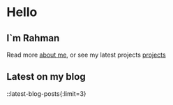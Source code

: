# Hello

## I`m Rahman

Read more [about me](/about), or see my latest projects [projects](/projects)

## Latest on my blog

::latest-blog-posts{:limit=3}

